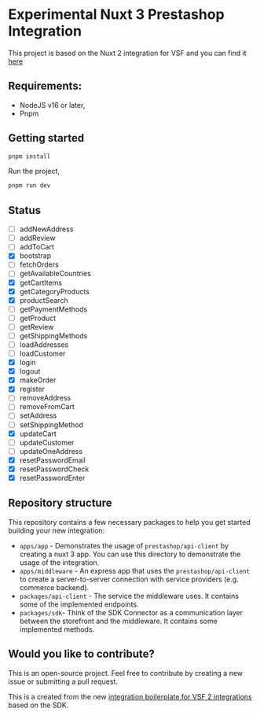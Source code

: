 # Experimental Nuxt 3 Prestashop Integration

This project is based on the Nuxt 2 integration for VSF and you can find it [here](https://github.com/vuestorefront-community/prestashop/)


## Requirements:

- NodeJS v16 or later,
- Pnpm

## Getting started

```bash
pnpm install
```

Run the project,

```bash
pnpm run dev
```

## Status 

- [ ] addNewAddress
- [ ] addReview
- [ ] addToCart
- [x] bootstrap
- [ ] fetchOrders
- [ ] getAvailableCountries
- [x] getCartItems
- [x] getCategoryProducts
- [x] productSearch
- [ ] getPaymentMethods
- [ ] getProduct
- [ ] getReview
- [ ] getShippingMethods
- [ ] loadAddresses
- [ ] loadCustomer
- [x] login
- [x] logout
- [x] makeOrder
- [x] register
- [ ] removeAddress
- [ ] removeFromCart
- [ ] setAddress
- [ ] setShippingMethod
- [x] updateCart
- [ ] updateCustomer
- [ ] updateOneAddress
- [x] resetPasswordEmail
- [x] resetPasswordCheck
- [x] resetPasswordEnter

## Repository structure

This repository contains a few necessary packages to help you get started building your new integration:

- `apps/app` - Demonstrates the usage of `prestashop/api-client` by creating a nuxt 3 app. You can use this directory to demonstrate the usage of the integration.
- `apps/middleware` - An express app that uses the `prestashop/api-client` to create a server-to-server connection with service providers (e.g. commerce backend).
- `packages/api-client` - The service the middleware uses. It contains some of the implemented endpoints.
- `packages/sdk`- Think of the SDK Connector as a communication layer between the storefront and the middleware. It contains some implemented methods.

## Would you like to contribute?

This is an open-source project. Feel free to contribute by creating a new issue or submitting a pull request. 

This is a created from the new [integration boilerplate for VSF 2 integrations](https://github.com/vuestorefront/integration-boilerplate) based on the SDK.
